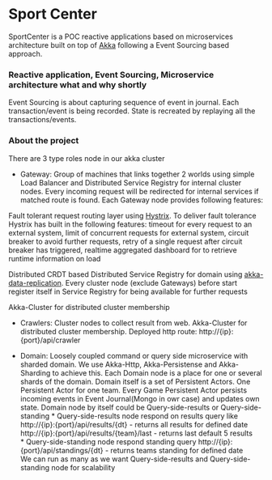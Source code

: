 Sport Center
================
SportCenter is a POC reactive applications based on microservices architecture built on top of [Akka](akka.io) following a Event Sourcing based approach.

### Reactive application, Event Sourcing, Microservice architecture what and why shortly ###

Event Sourcing is about capturing sequence of event in journal. Each transaction/event is being recorded. State is recreated by replaying all the transactions/events.

### About the project ###
There are 3 type roles node in our akka cluster 

* Gateway:  Group of machines that links together 2 worlds using simple Load Balancer and Distributed Service Registry for internal cluster nodes. Every incoming request will be redirected for internal services if matched route is found. Each Gateway node provides following features:             

Fault tolerant request routing layer using [Hystrix]( http://hystrix.github.com). To deliver fault tolerance Hystrix has built in the following features:
timeout for every request to an external system, limit of concurrent requests for external system, circuit breaker to avoid further requests, retry of a single request after circuit breaker has triggered, realtime aggregated dashboard for to retrieve runtime information on load
  
Distributed CRDT based Distributed Service Registry for domain using [akka-data-replication](https://github.com/patriknw/akka-data-replication). Every cluster node (exclude Gateways) before start register itself in Service Registry for being available for further requests

Akka-Cluster for distributed cluster membership
  
* Crawlers:  Cluster nodes to collect result from web. Akka-Cluster for distributed cluster membership. Deployed http route: http://{ip}:{port}/api/crawler
  
* Domain:  Loosely coupled command or query side microservice with sharded domain. We use Akka-Http, Akka-Persistense and Akka-Sharding to achieve this. Each Domain node is a place for one or several shards of the domain. Domain itself is a set of Persistent Actors.
           One Persistent Actor for one team. Every Game Persistent Actor persists incoming events in Event Journal(Mongo in owr case) and updates own state.
           Domain node by itself could be Query-side-results or Query-side-standing
              * Query-side-results node respond on results query like                  
                 http://{ip}:{port}/api/results/{dt} - returns all results for defined date              
                  http://{ip}:{port}/api/results/{team}/last - returns last default 5 results            
              * Query-side-standing node respond standing query 
                  http://{ip}:{port}/api/standings/{dt} - returns teams standing for defined date              
             We can run as many as we want Query-side-results and Query-side-standing node for scalability 
